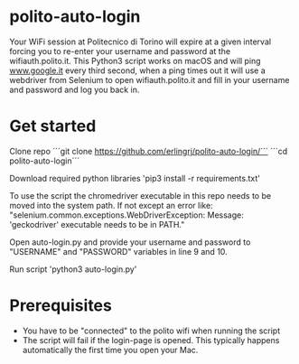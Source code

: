 # polito-auto-login
Your WiFi session  at Politecnico di Torino will expire at a given interval forcing you to re-enter your username and password at the wifiauth.polito.it. This Python3 script works on macOS and will ping www.google.it every third second, when a ping times out it will use a webdriver from Selenium to open wifiauth.polito.it and fill in your username and password and log you back in.

# Get started
Clone repo
´´´git clone https://github.com/erlingrj/polito-auto-login/´´´
´´´cd  polito-auto-login´´´
  
Download required python libraries
'pip3 install -r requirements.txt'
  
To use the script the chromedriver executable in this repo needs to be moved into the system path. If not except an error like:
"selenium.common.exceptions.WebDriverException: Message: 'geckodriver' executable needs to be in PATH."

Open auto-login.py and provide your username and password to "USERNAME" and "PASSWORD" variables in line 9 and 10.

Run script
'python3 auto-login.py'

# Prerequisites
* You have to be "connected" to the polito wifi when running the script
* The script will fail if the login-page is opened. This typically happens automatically the first time you open your Mac.
